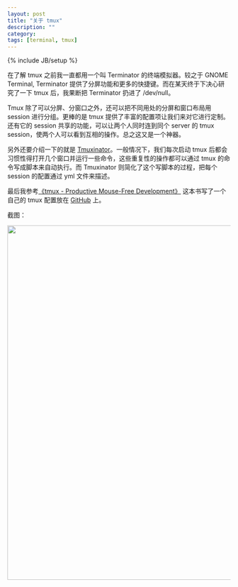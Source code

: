 ```yaml
---
layout: post
title: "关于 tmux"
description: ""
category:
tags: [terminal, tmux]
---
```

{% include JB/setup %}

在了解 tmux 之前我一直都用一个叫 Terminator 的终端模拟器。较之于 GNOME Terminal, Terminator 提供了分屏功能和更多的快捷键。而在某天终于下决心研究了一下 tmux 后，我果断把 Terminator 扔进了 /dev/null。

Tmux 除了可以分屏、分窗口之外，还可以把不同用处的分屏和窗口布局用 session 进行分组。更棒的是 tmux 提供了丰富的配置项让我们来对它进行定制。还有它的 session 共享的功能，可以让两个人同时连到同个 server 的 tmux session，使两个人可以看到互相的操作。总之这又是一个神器。

另外还要介绍一下的就是 [Tmuxinator](https://github.com/aziz/tmuxinator)。一般情况下，我们每次启动 tmux 后都会习惯性得打开几个窗口并运行一些命令，这些重复性的操作都可以通过 tmux 的命令写成脚本来自动执行。而 Tmuxinator 则简化了这个写脚本的过程，把每个 session 的配置通过 yml 文件来描述。

最后我参考[《tmux - Productive Mouse-Free Development》](http://book.douban.com/subject/10541112/) 这本书写了一个自己的 tmux 配置放在 [GitHub](https://github.com/yesmeck/tmuxrc) 上。

截图：

[<img src="http://dl.dropbox.com/u/1658623/tmux.png" width="800" />](http://dl.dropbox.com/u/1658623/tmux.png)
